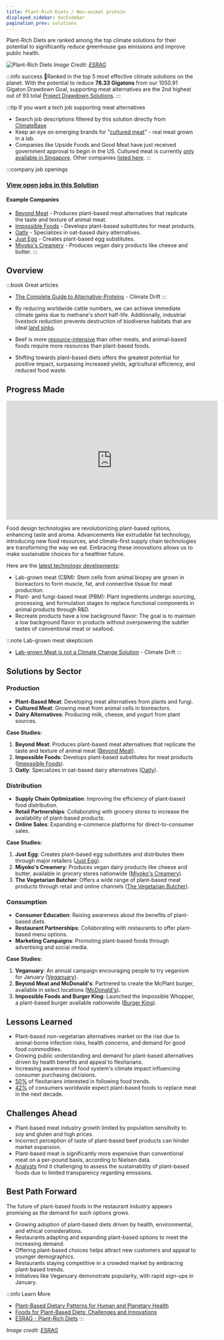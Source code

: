 ```yaml
---
title: Plant-Rich Diets / Non-animal protein
displayed_sidebar: docSidebar
pagination_prev: solutions
---
```


Plant-Rich Diets are ranked among the top climate solutions for their potential to significantly reduce greenhouse gas emissions and improve public health.

![Plant-Rich Diets](../static/img/plant-rich-diets.png)
*Image Credit: [ESRAG](https://esragdev.com/project/plant-rich-diets/)*

:::info success 🏅Ranked in the top 5 most effective climate solutions on the planet.
With the potential to reduce **78.33 Gigatons** from our 1050.91 Gigaton Drawdown Goal, supporting meat alternatives are the 2nd highest out of 93 total [Project Drawdown Solutions](solutions).
:::

:::tip If you want a tech job supporting meat alternatives
* Search job descriptions filtered by this solution directly from [ClimateBase](https://climatebase.org/jobs?l=&q=&drawdown_solutions=Plant-Rich+Diets&p=0&remote=false)
* Keep an eye on emerging brands for "[cultured meat](#progress-made)" - real meat grown in a lab.
* Companies like Upside Foods and Good Meat have just received government approval to begin in the US. Cultured meat is currently [only available in Singapore](https://www.bbc.com/news/business-65784505). Other companies [listed here](https://www.labiotech.eu/best-biotech/cultured-meat-companies/).
:::

:::company job openings
### [View open jobs in this Solution](https://climatebase.org/jobs?l=&q=&drawdown_solutions=Plant-Rich+Diets)
#### Example Companies
- [Beyond Meat](https://www.beyondmeat.com) - Produces plant-based meat alternatives that replicate the taste and texture of animal meat.
- [Impossible Foods](https://impossiblefoods.com) - Develops plant-based substitutes for meat products.
- [Oatly](https://www.oatly.com) - Specializes in oat-based dairy alternatives.
- [Just Egg](https://www.ju.st) - Creates plant-based egg substitutes.
- [Miyoko's Creamery](https://miyokos.com) - Produces vegan dairy products like cheese and butter.
:::

## Overview
:::book Great articles
<!-- - [We need to talk about Mushrooms](https://climatedrift.substack.com/p/we-need-to-talk-about-mushrooms) - Climate Drift -->
- [The Complete Guide to Alternative-Proteins](https://climatedrift.substack.com/p/the-complete-guide-to-alternative) - Climate Drift
:::



- By reducing worldwide cattle numbers, we can achieve immediate climate gains due to methane's short half-life. Additionally, industrial livestock reduction prevents destruction of biodiverse habitats that are ideal [land sinks](../sector-land-sinks).
- Beef is more [resource-intensive](https://www.wri.org/insights/6-pressing-questions-about-beef-and-climate-change-answered) than other meats, and animal-based foods require more resources than plant-based foods.
- Shifting towards plant-based diets offers the greatest potential for positive impact, surpassing increased yields, agricultural efficiency, and reduced food waste.

## Progress Made

<iframe width="560" height="315" src="https://www.youtube.com/embed/XdkskowAHkY" title="YouTube video player" frameborder="0" allow="accelerometer; autoplay; clipboard-write; encrypted-media; gyroscope; picture-in-picture; web-share" allowfullscreen></iframe>

Food design technologies are revolutionizing plant-based options, enhancing taste and aroma. Advancements like extrudable fat technology, introducing new food resources, and climate-first supply chain technologies are transforming the way we eat. Embracing these innovations allows us to make sustainable choices for a healthier future.

Here are the [latest technology developments](https://gfi.org/science/the-science-of-plant-based-meat/):

* Lab-grown meat (CBM): Stem cells from animal biopsy are grown in bioreactors to form muscle, fat, and connective tissue for meat production.
* Plant- and fungi-based meat (PBM): Plant ingredients undergo sourcing, processing, and formulation stages to replace functional components in animal products through R&D.
* Recreate products have a low background flavor: The goal is to maintain a low background flavor in products without overpowering the subtler tastes of conventional meat or seafood.

:::note Lab-grown meat skepticism
- [Lab-grown Meat is not a Climate Change Solution](https://climatedrift.substack.com/p/lab-grown-meat-is-not-a-climate-solution) - Climate Drift
:::

## Solutions by Sector

### Production
- **Plant-Based Meat**: Developing meat alternatives from plants and fungi.
- **Cultured Meat**: Growing meat from animal cells in bioreactors.
- **Dairy Alternatives**: Producing milk, cheese, and yogurt from plant sources.

**Case Studies:**
1. **Beyond Meat**: Produces plant-based meat alternatives that replicate the taste and texture of animal meat ([Beyond Meat](https://www.beyondmeat.com)).
2. **Impossible Foods**: Develops plant-based substitutes for meat products ([Impossible Foods](https://impossiblefoods.com)).
3. **Oatly**: Specializes in oat-based dairy alternatives ([Oatly](https://www.oatly.com)).

### Distribution
- **Supply Chain Optimization**: Improving the efficiency of plant-based food distribution.
- **Retail Partnerships**: Collaborating with grocery stores to increase the availability of plant-based products.
- **Online Sales**: Expanding e-commerce platforms for direct-to-consumer sales.

**Case Studies:**
1. **Just Egg**: Creates plant-based egg substitutes and distributes them through major retailers ([Just Egg](https://www.ju.st)).
2. **Miyoko's Creamery**: Produces vegan dairy products like cheese and butter, available in grocery stores nationwide ([Miyoko's Creamery](https://miyokos.com)).
3. **The Vegetarian Butcher**: Offers a wide range of plant-based meat products through retail and online channels ([The Vegetarian Butcher](https://www.thevegetarianbutcher.com)).

### Consumption
- **Consumer Education**: Raising awareness about the benefits of plant-based diets.
- **Restaurant Partnerships**: Collaborating with restaurants to offer plant-based menu options.
- **Marketing Campaigns**: Promoting plant-based foods through advertising and social media.

**Case Studies:**
1. **Veganuary**: An annual campaign encouraging people to try veganism for January ([Veganuary](https://veganuary.com)).
2. **Beyond Meat and McDonald's**: Partnered to create the McPlant burger, available in select locations ([McDonald's](https://corporate.mcdonalds.com/corpmcd/scale-for-good/our-food.html)).
3. **Impossible Foods and Burger King**: Launched the Impossible Whopper, a plant-based burger available nationwide ([Burger King](https://www.bk.com/menu-item/impossible-whopper)).

## Lessons Learned

* Plant-based non-vegetarian alternatives market on the rise due to animal-borne infection risks, health concerns, and demand for good food commodities.
* Growing public understanding and demand for plant-based alternatives driven by health benefits and appeal to flexitarians.
* Increasing awareness of food system's climate impact influencing consumer purchasing decisions.
* [50%](https://www.unilever.com/news/news-search/2023/five-trends-that-will-take-plantbased-eating-mainstream-in-2023/) of flexitarians interested in following food trends.
* [42%](https://www.unilever.com/news/news-search/2023/five-trends-that-will-take-plantbased-eating-mainstream-in-2023/) of consumers worldwide expect plant-based foods to replace meat in the next decade.

## Challenges Ahead

* Plant-based meat industry growth limited by population sensitivity to soy and gluten and high prices.
* Incorrect perception of taste of plant-based beef products can hinder market expansion.
* Plant-based meat is significantly more expensive than conventional meat on a per-pound basis, according to Nielsen data.
* [Analysts](https://www.nytimes.com/2021/10/15/business/beyond-meat-impossible-emissions.html) find it challenging to assess the sustainability of plant-based foods due to limited transparency regarding emissions.

## Best Path Forward

The future of plant-based foods in the restaurant industry appears promising as the demand for such options grows.

* Growing adoption of plant-based diets driven by health, environmental, and ethical considerations.
* Restaurants adapting and expanding plant-based options to meet the increasing demand.
* Offering plant-based choices helps attract new customers and appeal to younger demographics.
* Restaurants staying competitive in a crowded market by embracing plant-based trends.
* Initiatives like Veganuary demonstrate popularity, with rapid sign-ups in January.

:::info Learn More
- [Plant-Based Dietary Patterns for Human and Planetary Health](https://www.ncbi.nlm.nih.gov/pmc/articles/PMC9024616/)
- [Foods for Plant-Based Diets: Challenges and Innovations](https://www.ncbi.nlm.nih.gov/pmc/articles/PMC7912826/)
- [ESRAG - Plant-Rich Diets](https://esragdev.com/project/plant-rich-diets/)
:::

*Image credit: [ESRAG](https://esragdev.com/project/plant-rich-diets/)*
